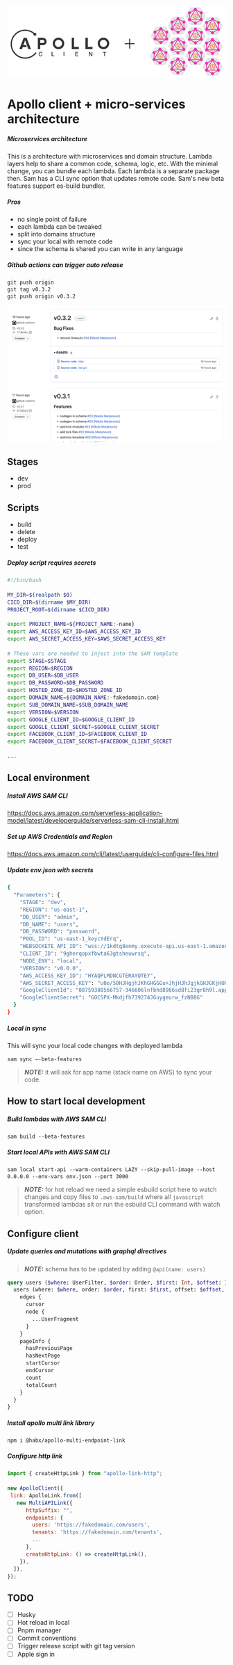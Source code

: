 ![alt text](https://raw.githubusercontent.com/nikolamar/graphql-lambdas/master/.assets/repo_head.png)

Apollo client + micro-services architecture
==============

##### Microservices architecture

This is a architecture with microservices and domain structure. Lambda layers help to share a common code, schema, logic, etc. With the minimal change, you can bundle each lambda. Each lambda is a separate package then. Sam has a CLI sync option that updates remote code. Sam's new beta features support es-build bundler.

##### Pros

- no single point of failure
- each lambda can be tweaked
- split into domains structure
- sync your local with remote code
- since the schema is shared you can write in any language

##### Github actions can trigger auto release

```
git push origin
git tag v0.3.2
git push origin v0.3.2
```

![alt text](https://github.com/nikolamar/graphql-lambdas/blob/master/.assets/release.png?raw=true)

## Stages

- dev
- prod

## Scripts

- build
- delete
- deploy
- test

##### Deploy script requires secrets

```bash
#!/bin/bash

MY_DIR=$(realpath $0)
CICD_DIR=$(dirname $MY_DIR)
PROJECT_ROOT=$(dirname $CICD_DIR)

export PROJECT_NAME=${PROJECT_NAME:-name}
export AWS_ACCESS_KEY_ID=$AWS_ACCESS_KEY_ID
export AWS_SECRET_ACCESS_KEY=$AWS_SECRET_ACCESS_KEY

# These vars are needed to inject into the SAM template
export STAGE=$STAGE
export REGION=$REGION
export DB_USER=$DB_USER
export DB_PASSWORD=$DB_PASSWORD
export HOSTED_ZONE_ID=$HOSTED_ZONE_ID
export DOMAIN_NAME=${DOMAIN_NAME:-fakedomain.com}
export SUB_DOMAIN_NAME=$SUB_DOMAIN_NAME
export VERSION=$VERSION
export GOOGLE_CLIENT_ID=$GOOGLE_CLIENT_ID
export GOOGLE_CLIENT_SECRET=$GOOGLE_CLIENT_SECRET
export FACEBOOK_CLIENT_ID=$FACEBOOK_CLIENT_ID
export FACEBOOK_CLIENT_SECRET=$FACEBOOK_CLIENT_SECRET

...
```

## Local environment

##### Install AWS SAM CLI

https://docs.aws.amazon.com/serverless-application-model/latest/developerguide/serverless-sam-cli-install.html

#####  Set up AWS Credentials and Region

https://docs.aws.amazon.com/cli/latest/userguide/cli-configure-files.html

##### Update env.json with secrets

```bash
{
  "Parameters": {
    "STAGE": "dev",
    "REGION": "us-east-1",
    "DB_USER": "admin",
    "DB_NAME": "users",
    "DB_PASSWORD": "password",
    "POOL_ID": "us-east-1_keycYdErq",
    "WEBSOCKETE_API_ID": "wss://1kdtq8enmy.execute-api.us-east-1.amazonaws.com/dev",
    "CLIENT_ID": "9gherqopxfbwta63gtsheuwrsq",
    "NODE_ENV": "local",
    "VERSION": "v0.0.0",
    "AWS_ACCESS_KEY_ID": "HYAQPLMDNCGTERAYQTEY",
    "AWS_SECRET_ACCESS_KEY": "u0o/50HJHgjhJKhGHGGGu+JhjHJhJgjkGHJGKjHUH/ZI",
    "GoogleClientId": "08759380566757-346606lnfbhd8986sd8fi23gr8h9l.apps.googleusercontent.com",
    "GoogleClientSecret": "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"
  }
}
```

##### Local in sync

This will sync your local code changes with deployed lambda

```
sam sync —-beta-features
```

> **_NOTE:_** it will ask for app name (stack name on AWS) to sync your code.

## How to start local development

##### Build lambdas with AWS SAM CLI

```
sam build --beta-features
```

##### Start local APIs with AWS SAM CLI
```
sam local start-api --warm-containers LAZY --skip-pull-image --host 0.0.0.0 --env-vars env.json --port 3000
```

> **_NOTE:_** for hot reload we need a simple esbuild script here to watch changes and copy files to `.aws-sam/build` where all `javascript` transformed lambdas sit or run the esbuild CLI command with watch option.

## Configure client

##### Update queries and mutations with graphql directives

> **_NOTE:_** schema has to be updated by adding `@api(name: users)`
```graphql
query users ($where: UserFilter, $order: Order, $first: Int, $offset: Int, $after: String, $sortBy: String) @api(name: users) {
  users (where: $where, order: $order, first: $first, offset: $offset, after: $after, sortBy: $sortBy) {
    edges {
      cursor
      node {
        ...UserFragment
      }
    }
    pageInfo {
      hasPreviousPage
      hasNextPage
      startCursor
      endCursor
      count
      totalCount
    }
  }
}
```

##### Install apollo multi link library

```
npm i @habx/apollo-multi-endpoint-link
```

##### Configure http link

```javascript
import { createHttpLink } from "apollo-link-http";

new ApolloClient({
 link: ApolloLink.from([
   new MultiAPILink({
      httpSuffix: "",
      endpoints: {
        users: 'https://fakedomain.com/users',
        tenants: 'https://fakedomain.com/tenants',
        ...
      },
      createHttpLink: () => createHttpLink(),
    }),
  ]),
});
```

## TODO

- [ ] Husky
- [ ] Hot reload in local
- [ ] Pnpm manager
- [ ] Commit conventions
- [ ] Trigger release script with git tag version
- [ ] Apple sign in
